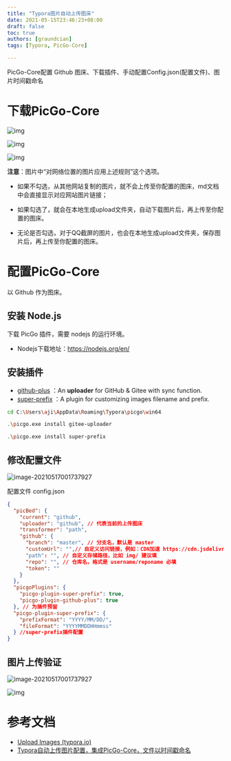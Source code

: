 ```yaml
---
title: "Typora图片自动上传图床"
date: 2021-05-15T23:46:23+08:00
draft: false
toc: true
authors: [graundcian]
tags: [Typora, PicGo-Core]

---
```

PicGo-Core配置 Github 图床、下载插件、手动配置Config.json(配置文件)、图片时间戳命名

<!--more-->

# 下载PicGo-Core

![img](https://cdn.jsdelivr.net/gh/Graundcian/images@master/blog/2021/05/16/20210516235109)

![img](https://cdn.jsdelivr.net/gh/Graundcian/images@master/blog/2021/05/16/20210516235128)

![img](https://cdn.jsdelivr.net/gh/Graundcian/images@master/blog/2021/05/16/20210516235143)

**注意**：图片中“对网络位置的图片应用上述规则”这个选项。

- 如果不勾选，从其他网站复制的图片，就不会上传至你配置的图床，md文档中会直接显示对应网站图片链接；

- 如果勾选了，就会在本地生成upload文件夹，自动下载图片后，再上传至你配置的图床。

- 无论是否勾选，对于QQ截屏的图片，也会在本地生成upload文件夹，保存图片后，再上传至你配置的图床。

# 配置PicGo-Core

以 Github 作为图床。

## 安装 Node.js

下载 PicGo 插件，需要 nodejs 的运行环境。

- Nodejs下载地址：https://nodejs.org/en/

## 安装插件

- [github-plus](https://github.com/zWingz/picgo-plugin-github-plus) ：An **uploader** for GitHub & Gitee with sync function.
-  [super-prefix](https://github.com/gclove/picgo-plugin-super-prefix#readme) ：A plugin for customizing images filename and prefix.

```bash
cd C:\Users\aji\AppData\Roaming\Typora\picgo\win64

.\picgo.exe install gitee-uploader

.\picgo.exe install super-prefix
```



## 修改配置文件

![image-20210517001737927](https://cdn.jsdelivr.net/gh/Graundcian/images@master/blog/2021/05/17/20210517001739.png)



配置文件 config.json

```json
{
  "picBed": {
    "current": "github",
    "uploader": "github", // 代表当前的上传图床
    "transformer": "path",
    "github": {
      "branch": "master", // 分支名，默认是 master
      "customUrl": "",// 自定义访问链接，例如：CDN加速 https://cdn.jsdelivr.ne
      "path": "", // 自定义存储路径，比如 img/ 建议填
      "repo": "", // 仓库名，格式是 username/reponame 必填
      "token": ""
    }
  },
  "picgoPlugins": {
    "picgo-plugin-super-prefix": true,
    "picgo-plugin-github-plus": true
  }, // 为插件预留
  "picgo-plugin-super-prefix": {
    "prefixFormat": "YYYY/MM/DD/",
    "fileFormat": "YYYYMMDDHHmmss"
  } //super-prefix插件配置
}
```

## 图片上传验证

![image-20210517001737927](https://cdn.jsdelivr.net/gh/Graundcian/images@master/blog/2021/05/17/20210517001739.png)

![img](https://cdn.jsdelivr.net/gh/Graundcian/images@master/blog/2021/05/17/20210517002427)



# 参考文档

- [Upload Images (typora.io)](https://support.typora.io/Upload-Image/#install-prebuilt-binary-of-picgo-core-linux--windows)
- [Typora自动上传图片配置，集成PicGo-Core，文件以时间戳命名]([Typora自动上传图片配置，集成PicGo-Core，文件以时间戳命名_in_the_road的博客-CSDN博客](https://blog.csdn.net/in_the_road/article/details/105733292))



